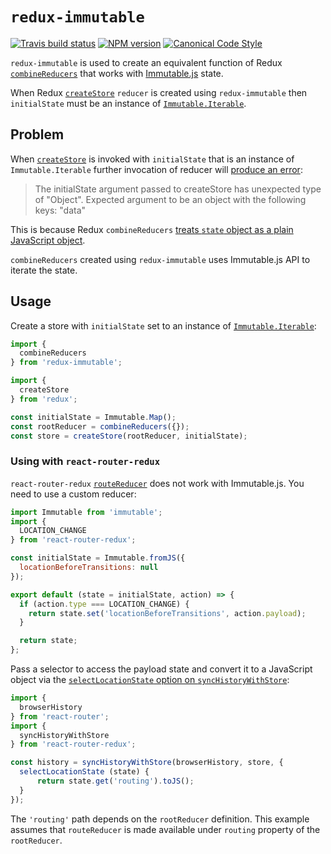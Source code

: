 # `redux-immutable`

[![Travis build status](http://img.shields.io/travis/gajus/redux-immutable/master.svg?style=flat-square)](https://travis-ci.org/gajus/redux-immutable)
[![NPM version](http://img.shields.io/npm/v/redux-immutable.svg?style=flat-square)](https://www.npmjs.org/package/redux-immutable)
[![Canonical Code Style](https://img.shields.io/badge/code%20style-canonical-blue.svg?style=flat-square)](https://github.com/gajus/canonical)

`redux-immutable` is used to create an equivalent function of Redux [`combineReducers`](http://rackt.org/redux/docs/api/combineReducers.html) that works with [Immutable.js](https://facebook.github.io/immutable-js/) state.

When Redux [`createStore`](https://github.com/reactjs/redux/blob/master/docs/api/createStore.md) `reducer` is created using `redux-immutable` then `initialState` must be an instance of [`Immutable.Iterable`](https://facebook.github.io/immutable-js/docs/#/Iterable).

## Problem

When [`createStore`](https://github.com/reactjs/redux/blob/v3.0.6/docs/api/createStore.md) is invoked with `initialState` that is an instance of `Immutable.Iterable` further invocation of reducer will [produce an error](https://github.com/reactjs/redux/blob/v3.0.6/src/combineReducers.js#L31-L38):

> The initialState argument passed to createStore has unexpected type of "Object".
> Expected argument to be an object with the following keys: "data"

This is because Redux `combineReducers` [treats `state` object as a plain JavaScript object](https://github.com/reactjs/redux/blob/v3.0.6/src/combineReducers.js#L120-L129).

`combineReducers` created using `redux-immutable` uses Immutable.js API to iterate the state.

## Usage

Create a store with `initialState` set to an instance of [`Immutable.Iterable`](https://facebook.github.io/immutable-js/docs/#/Iterable):

```js
import {
  combineReducers
} from 'redux-immutable';

import {
  createStore
} from 'redux';

const initialState = Immutable.Map();
const rootReducer = combineReducers({});
const store = createStore(rootReducer, initialState);
```

### Using with `react-router-redux`

`react-router-redux` [`routeReducer`](https://github.com/reactjs/react-router-redux/tree/v4.0.2#routerreducer) does not work with Immutable.js. You need to use a custom reducer:

```js
import Immutable from 'immutable';
import {
  LOCATION_CHANGE
} from 'react-router-redux';

const initialState = Immutable.fromJS({
  locationBeforeTransitions: null
});

export default (state = initialState, action) => {
  if (action.type === LOCATION_CHANGE) {
    return state.set('locationBeforeTransitions', action.payload);
  }

  return state;
};
```

Pass a selector to access the payload state and convert it to a JavaScript object via the [`selectLocationState` option on `syncHistoryWithStore`](https://github.com/reactjs/react-router-redux/tree/v4.0.2#history--synchistorywithstorehistory-store-options):

```js
import {
  browserHistory
} from 'react-router';
import {
  syncHistoryWithStore
} from 'react-router-redux';

const history = syncHistoryWithStore(browserHistory, store, {
  selectLocationState (state) {
      return state.get('routing').toJS();
  }
});
```

The `'routing'` path depends on the `rootReducer` definition. This example assumes that `routeReducer` is made available under `routing` property of the `rootReducer`.
